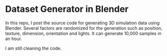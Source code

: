 # Dataset Generator in Blender

In this repo, I post the source code for generating 3D simulation data using Blender. Several factors are randomized for the generation such as position, texture, dimension, orientation and lights. It can generate 10,000 samples in an hour. 

I am still cleaning the code. 

